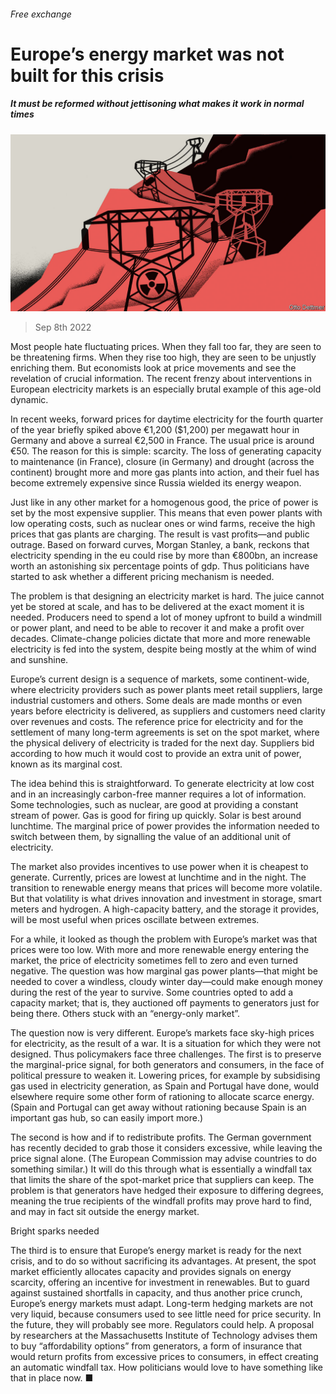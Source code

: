 ###### Free exchange

# Europe’s energy market was not built for this crisis 

##### It must be reformed without jettisoning what makes it work in normal times 

![image](images/20220910_FND000.jpg) 

> Sep 8th 2022 

Most people hate fluctuating prices. When they fall too far, they are seen to be threatening firms. When they rise too high, they are seen to be unjustly enriching them. But economists look at price movements and see the revelation of crucial information. The recent frenzy about interventions in European electricity markets is an especially brutal example of this age-old dynamic. 

In recent weeks, forward prices for daytime electricity for the fourth quarter of the year briefly spiked above €1,200 ($1,200) per megawatt hour in Germany and above a surreal €2,500 in France. The usual price is around €50. The reason for this is simple: scarcity. The loss of generating capacity to maintenance (in France), closure (in Germany) and drought (across the continent) brought more and more gas plants into action, and their fuel has become extremely expensive since Russia wielded its energy weapon. 

Just like in any other market for a homogenous good, the price of power is set by the most expensive supplier. This means that even power plants with low operating costs, such as nuclear ones or wind farms, receive the high prices that gas plants are charging. The result is vast profits—and public outrage. Based on forward curves, Morgan Stanley, a bank, reckons that electricity spending in the eu could rise by more than €800bn, an increase worth an astonishing six percentage points of gdp. Thus politicians have started to ask whether a different pricing mechanism is needed. 

The problem is that designing an electricity market is hard. The juice cannot yet be stored at scale, and has to be delivered at the exact moment it is needed. Producers need to spend a lot of money upfront to build a windmill or power plant, and need to be able to recover it and make a profit over decades. Climate-change policies dictate that more and more renewable electricity is fed into the system, despite being mostly at the whim of wind and sunshine. 

Europe’s current design is a sequence of markets, some continent-wide, where electricity providers such as power plants meet retail suppliers, large industrial customers and others. Some deals are made months or even years before electricity is delivered, as suppliers and customers need clarity over revenues and costs. The reference price for electricity and for the settlement of many long-term agreements is set on the spot market, where the physical delivery of electricity is traded for the next day. Suppliers bid according to how much it would cost to provide an extra unit of power, known as its marginal cost. 

The idea behind this is straightforward. To generate electricity at low cost and in an increasingly carbon-free manner requires a lot of information. Some technologies, such as nuclear, are good at providing a constant stream of power. Gas is good for firing up quickly. Solar is best around lunchtime. The marginal price of power provides the information needed to switch between them, by signalling the value of an additional unit of electricity. 

The market also provides incentives to use power when it is cheapest to generate. Currently, prices are lowest at lunchtime and in the night. The transition to renewable energy means that prices will become more volatile. But that volatility is what drives innovation and investment in storage, smart meters and hydrogen. A high-capacity battery, and the storage it provides, will be most useful when prices oscillate between extremes. 

For a while, it looked as though the problem with Europe’s market was that prices were too low. With more and more renewable energy entering the market, the price of electricity sometimes fell to zero and even turned negative. The question was how marginal gas power plants—that might be needed to cover a windless, cloudy winter day—could make enough money during the rest of the year to survive. Some countries opted to add a capacity market; that is, they auctioned off payments to generators just for being there. Others stuck with an “energy-only market”. 

The question now is very different. Europe’s markets face sky-high prices for electricity, as the result of a war. It is a situation for which they were not designed. Thus policymakers face three challenges. The first is to preserve the marginal-price signal, for both generators and consumers, in the face of political pressure to weaken it. Lowering prices, for example by subsidising gas used in electricity generation, as Spain and Portugal have done, would elsewhere require some other form of rationing to allocate scarce energy. (Spain and Portugal can get away without rationing because Spain is an important gas hub, so can easily import more.)

The second is how and if to redistribute profits. The German government has recently decided to grab those it considers excessive, while leaving the price signal alone. (The European Commission may advise countries to do something similar.) It will do this through what is essentially a windfall tax that limits the share of the spot-market price that suppliers can keep. The problem is that generators have hedged their exposure to differing degrees, meaning the true recipients of the windfall profits may prove hard to find, and may in fact sit outside the energy market. 

Bright sparks needed

The third is to ensure that Europe’s energy market is ready for the next crisis, and to do so without sacrificing its advantages. At present, the spot market efficiently allocates capacity and provides signals on energy scarcity, offering an incentive for investment in renewables. But to guard against sustained shortfalls in capacity, and thus another price crunch, Europe’s energy markets must adapt. Long-term hedging markets are not very liquid, because consumers used to see little need for price security. In the future, they will probably see more. Regulators could help. A proposal by researchers at the Massachusetts Institute of Technology advises them to buy “affordability options” from generators, a form of insurance that would return profits from excessive prices to consumers, in effect creating an automatic windfall tax. How politicians would love to have something like that in place now. ■






